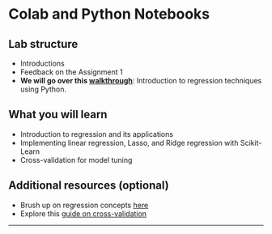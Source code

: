 # Colab and Python Notebooks

## Lab structure

- Introductions
- Feedback on the Assignment 1
- **We will go over this [walkthrough](https://colab.research.google.com/github/michalis0/DataScience_and_MachineLearning/blob/master/Labs/02-regression/Week_2.ipynb)**: Introduction to regression techniques using Python.

## What you will learn 
- Introduction to regression and its applications
- Implementing linear regression, Lasso, and Ridge regression with Scikit-Learn
- Cross-validation for model tuning

## Additional resources (optional)
- Brush up on regression concepts [here](https://scikit-learn.org/stable/modules/linear_model.html)
- Explore this [guide on cross-validation](https://scikit-learn.org/stable/modules/cross_validation.html)

    

---
